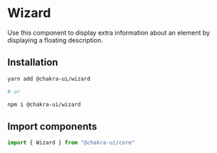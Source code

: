 # Wizard

Use this component to display extra information about an element by displaying a
floating description.

## Installation

```sh
yarn add @chakra-ui/wizard

# or

npm i @chakra-ui/wizard
```

## Import components

```js
import { Wizard } from "@chakra-ui/core"
```
